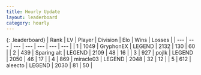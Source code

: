 ```yaml
---
title: Hourly Update
layout: leaderboard
category: hourly
---
```


{: .leaderboard}
| Rank | LV | Player | Division | Elo | Wins | Losses |
| --- | --- | --- | --- | --- | --- | --- |
| <span data-change="0">1</span> | 1049 | <span title="ID: 315148">GryphonEX</span> | LEGEND | <span data-change="5">2132</span> | <span data-change="1">130</span> | <span data-change="0">60</span> |
| <span data-change="0">2</span> | 439 | <span title="ID: 382502">Sparing alt</span> | LEGEND | <span data-change="0">2109</span> | <span data-change="0">48</span> | <span data-change="0">16</span> |
| <span data-change="0">3</span> | 927 | <span title="ID: 4783">pojlk</span> | LEGEND | <span data-change="0">2050</span> | <span data-change="0">46</span> | <span data-change="0">17</span> |
| <span data-change="0">4</span> | 869 | <span title="ID: 416373">miracle03</span> | LEGEND | <span data-change="0">2048</span> | <span data-change="0">32</span> | <span data-change="0">12</span> |
| <span data-change="0">5</span> | 612 | <span title="ID: 310120">aleecto</span> | LEGEND | <span data-change="0">2030</span> | <span data-change="0">81</span> | <span data-change="0">50</span> |
